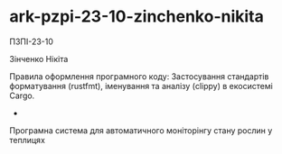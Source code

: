 # ark-pzpi-23-10-zinchenko-nikita

ПЗПІ-23-10

Зінченко Нікіта

Правила оформлення програмного коду: Застосування стандартів форматування (rustfmt), іменування та аналізу (clippy) в екосистемі Cargo.

-

Програмна система для автоматичного моніторінгу стану рослин у теплицях
